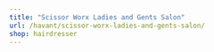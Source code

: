 ```yaml
---
title: "Scissor Worx Ladies and Gents Salon"
url: /havant/scissor-worx-ladies-and-gents-salon/
shop: hairdresser
---
```

